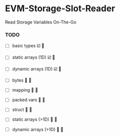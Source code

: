 # EVM-Storage-Slot-Reader
Read Storage Variables On-The-Go

<!--- NOTE --->
<!-- :black_square_button: -> empty checkbox -->
<!-- :ballot_box_with_check: -> filled checkbox -->

### TODO                            <!--     lib              Frontend -->
 - [ ] basic types                  :ballot_box_with_check: :black_square_button: 
 - [ ] static arrays (1D)           :ballot_box_with_check: :black_square_button:
 - [ ] dynamic arrays (1D)          :ballot_box_with_check: :black_square_button:
 - [ ] bytes                        :black_square_button: :black_square_button:
 - [ ] mapping                      :black_square_button: :black_square_button:
 - [ ] packed vars                  :black_square_button: :black_square_button:
 - [ ] struct                       :black_square_button: :black_square_button:
 - [ ] static arrays (>1D)          :black_square_button: :black_square_button:
 - [ ] dynamic arrays (>1D)         :black_square_button: :black_square_button:
 
 
 
